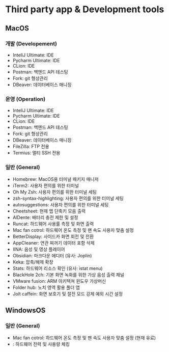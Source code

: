 # Third party app & Development tools
## MacOS
### 개발 (Developement)
- InteliJ Ultimate: IDE
- Pycharm Ultimate: IDE
- CLion: IDE
- Postman: 백엔드 API 테스팅
- Fork: git 형상관리
- DBeaver: 데이터베이스 매니징
### 운영 (Operation)
- InteliJ Ultimate: IDE
- Pycharm Ultimate: IDE
- CLion: IDE
- Postman: 백엔드 API 테스팅
- Fork: git 형상관리
- DBeaver: 데이터베이스 매니징
- FileZilla: FTP 전용
- Termius: 멀티 SSH 전용
### 일반 (General)
- Homebrew: MacOS용 터미널 패키지 매니저  
- iTerm2: 사용자 편의를 위한 터미널
- Oh My Zsh: 사용자 편의를 위한 터미널 세팅
- zsh-syntax-highlighting: 사용자 편의를 위한 터미널 세팅
- autosuggestions: 사용자 편의를 위한 터미널 세팅
- Cheetsheet: 현재 앱 단축키 모음 출력
- AlDente: 배터리 충전 제한 및 설정
- Runcat: 하드웨어 사용률 측정 및 화면 출력
- Mac fan cotrol: 하드웨어 온도 측정 및 팬 속도 사용자 맞춤 설정
- BetterDisplay: 사이드카 화면 회전 및 전환
- AppCleaner: 연관 찌꺼기 데이터 포함 삭제
- IINA: 음성 및 영상 플레이어
- Obsidian: 마크다운 에디터 (유사: Joplin)
- Keka: 압축/해제 확장
- Stats: 하드웨어 리소스 확인 (유사: istat menu)
- BlackHole 2ch: 기본 화면 녹화를 위한 가상 음성 출력 채널
- VMware fusion: ARM 아키텍쳐 윈도우 가상머신
- Folder hub: 노치 영역 활용 폴더 앱
- Jolt caffein: 화면 보호기 및 절전 모드 강제 예외 시간 설정
## WindowsOS
### 일반 (General)
- Mac fan cotrol: 하드웨어 온도 측정 및 팬 속도 사용자 맞춤 설정 (현재 유료)
- : 하드웨어 전력 및 사용량 체킹